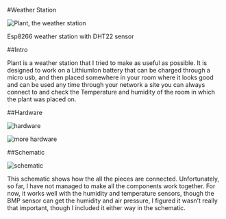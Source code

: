 #Weather Station

![Plant, the weather station](https://i.imgur.com/nYFJtBd.png)

Esp8266 weather station with DHT22 sensor

##Intro

Plant is a weather station that I tried to make as useful as possible. It is designed to work on a LithiumIon battery that can be charged through a micro usb, and then placed somewhere in your room where it
looks good and can be used any time through your network a site you can always connect to and check
the Temperature and humidity of the room in which the plant was placed on.

##Hardware

![hardware](https://i.imgur.com/wGmoTqq.png)

![more hardware](https://i.imgur.com/mRySDWx.png)


##Schematic

![schematic](https://i.imgur.com/1uq5HiX.png)

This schematic shows how the all the pieces are connected. Unfortunately, so far, I have not managed to
make all the components work together. For now, it works well with the humidity and temperature
sensors, though the BMP sensor can get the humidity and air pressure, I figured it wasn’t really that
important, though I included it either way in the schematic.



